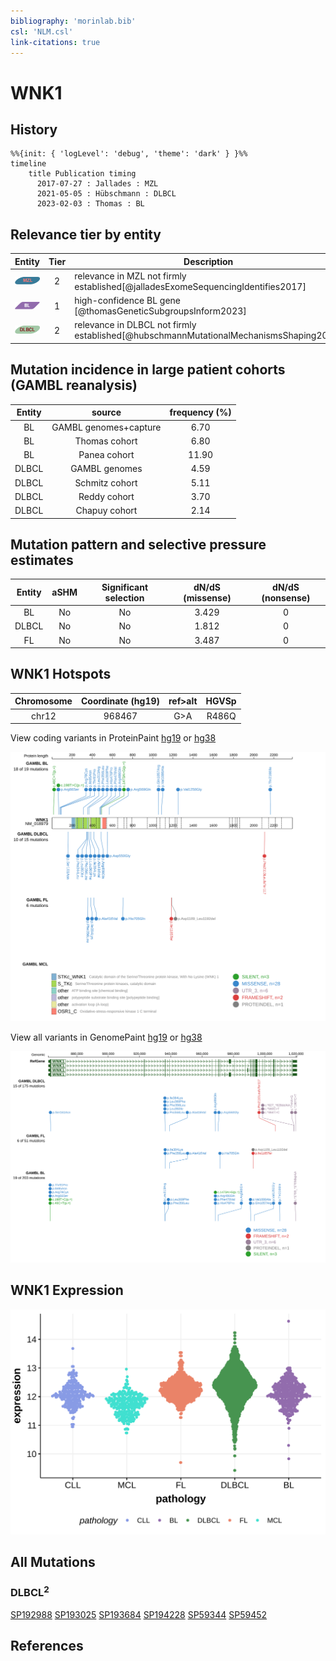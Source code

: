 ```yaml
---
bibliography: 'morinlab.bib'
csl: 'NLM.csl'
link-citations: true
---
```

# WNK1

## History
```mermaid
%%{init: { 'logLevel': 'debug', 'theme': 'dark' } }%%
timeline
    title Publication timing
      2017-07-27 : Jallades : MZL
      2021-05-05 : Hübschmann : DLBCL
      2023-02-03 : Thomas : BL
```

## Relevance tier by entity

|Entity|Tier|Description                              |
|:------:|:----:|-----------------------------------------|
|![MZL](images/icons/MZL_tier2.png)|2|relevance in MZL not firmly established[@jalladesExomeSequencingIdentifies2017]|
|![BL](images/icons/BL_tier1.png)    |1   |high-confidence BL gene                  [@thomasGeneticSubgroupsInform2023]|
|![DLBCL](images/icons/DLBCL_tier2.png) |2   |relevance in DLBCL not firmly established[@hubschmannMutationalMechanismsShaping2021]|

## Mutation incidence in large patient cohorts (GAMBL reanalysis)

|Entity|source               |frequency (%)|
|:------:|:---------------------:|:-------------:|
|BL    |GAMBL genomes+capture| 6.70        |
|BL    |Thomas cohort        | 6.80        |
|BL    |Panea cohort         |11.90        |
|DLBCL |GAMBL genomes        | 4.59        |
|DLBCL |Schmitz cohort       | 5.11        |
|DLBCL |Reddy cohort         | 3.70        |
|DLBCL |Chapuy cohort        | 2.14        |

## Mutation pattern and selective pressure estimates

|Entity|aSHM|Significant selection|dN/dS (missense)|dN/dS (nonsense)|
|:------:|:----:|:---------------------:|:----------------:|:----------------:|
|BL    |No  |No                   |3.429           |0               |
|DLBCL |No  |No                   |1.812           |0               |
|FL    |No  |No                   |3.487           |0               |



## WNK1 Hotspots

| Chromosome |Coordinate (hg19) | ref>alt | HGVSp | 
 | :---:| :---: | :--: | :---: |
| chr12 | 968467 | G>A | R486Q |

View coding variants in ProteinPaint [hg19](https://morinlab.github.io/LLMPP/GAMBL/WNK1_protein.html)  or [hg38](https://morinlab.github.io/LLMPP/GAMBL/WNK1_protein_hg38.html)

![](images/proteinpaint/WNK1_NM_018979.svg)

View all variants in GenomePaint [hg19](https://morinlab.github.io/LLMPP/GAMBL/WNK1.html)  or [hg38](https://morinlab.github.io/LLMPP/GAMBL/WNK1_hg38.html)

![](images/proteinpaint/WNK1.svg)

## WNK1 Expression
![](images/gene_expression/WNK1_by_pathology.svg)

<!-- ORIGIN: jalladesExomeSequencingIdentifies2017 -->
<!-- DLBCL: hubschmannMutationalMechanismsShaping2021b -->
<!-- MZL: jalladesExomeSequencingIdentifies2017 -->
<!-- BL: thomasGeneticSubgroupsInform2023 -->

## All Mutations

### DLBCL<sup>2</sup>

[SP192988](https://www.bcgsc.ca/downloads/morinlab/GAMBL/MALY/SP192988.html)
[SP193025](https://www.bcgsc.ca/downloads/morinlab/GAMBL/MALY/SP193025.html)
[SP193684](https://www.bcgsc.ca/downloads/morinlab/GAMBL/MALY/SP193684.html)
[SP194228](https://www.bcgsc.ca/downloads/morinlab/GAMBL/MALY/SP194228.html)
[SP59344](https://www.bcgsc.ca/downloads/morinlab/GAMBL/MALY/SP59344.html)
[SP59452](https://www.bcgsc.ca/downloads/morinlab/GAMBL/MALY/SP59452.html)

## References
